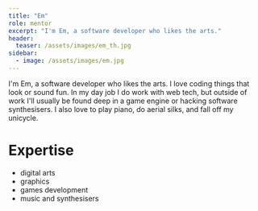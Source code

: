 ```yaml
---
title: "Em"
role: mentor
excerpt: "I'm Em, a software developer who likes the arts."
header:
  teaser: /assets/images/em_th.jpg
sidebar:
  - image: /assets/images/em.jpg
---
```

I'm Em, a software developer who likes the arts. I love coding things that look or sound fun. In my day job I do work with web tech, but outside of work I'll usually be found deep in a game engine or hacking software synthesisers. I also love to play piano, do aerial silks, and fall off my unicycle.


# Expertise

* digital arts
* graphics
* games development
* music and synthesisers

